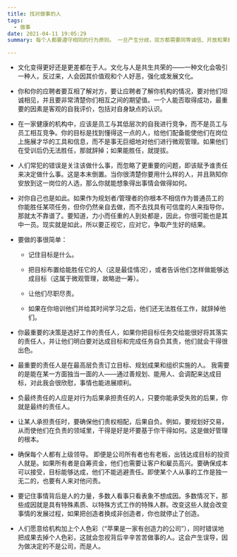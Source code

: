 ```yaml
---
title: 找对做事的人
tags:
  - 做事
date: 2021-04-11 19:05:29
summary: 每个人都要遵守相同的行为原则。 一旦产生分歧，双方都需要同等诚信、开放和果断，并都能为对方着想。当然，此类责备应当冷静、明确地进行，而不能太情绪化地表达，以发挥最大功用。

---
```



- 文化变得更好还是更差都在于人。文化与人是共生共荣的——一种文化会吸引一种人，反过来，人会因其价值观和个人好恶，强化或发展文化。

- 你和你的应聘者要互相了解对方，要让应聘者了解你机构的情况，要对他们坦诚相见，并且要非常清楚你们相互之间的期望值。一个人能否取得成功，最重要的因素是客观的自我评价，包括对自身缺点的认识。

- 在一家健康的机构中，应该是员工与其低层次的自我进行竞争，而不是员工与员工相互竞争。你的目标是找到懂得这一点的人，给他们配备能使他们在岗位上施展才华的工具和信息，而不是事无巨细地对他们进行微观管理。如果他们在受训后仍无法胜任，那就辞掉；如果能胜任，就提拔。

- 人们常犯的错误是关注该做什么事，而忽略了更重要的问题，即该赋予谁责任来决定做什么事。这是本末倒置。当你很清楚你要用什么样的人，并且熟知你安放到这一岗位的人选，那么你就能想象得出事情会做得如何。

- 对你自己也是如此。如果作为规划者/管理者的你根本不相信作为普通员工的你能胜任某项任务，但你仍然亲自去做，而不去找具有可信度的人来指导你，那就太不靠谱了。要知道，力小而任重的人到处都是，因此，你很可能也是其中一员。现实就是如此，所以要正视它，应对它，争取产生好的结果。

- 要做的事很简单：

  - 记住目标是什么。

  - 把目标布置给能胜任它的人（这是最佳情况），或者告诉他们怎样做能够达成目标（这属于微观管理，故略逊一筹）。

  - 让他们尽职尽责。

  - 如果在你培训他们并给其时间学习之后，他们还无法胜任工作，就辞掉他们。

- 你最重要的决策是选好工作的责任人，如果你把目标任务交给能很好将其落实的责任人，并让他们明白要对达成目标和完成任务自负其责，他们就会干得很出色。

- 最重要的责任人是在最高层负责订立目标、规划成果和组织实施的人。 我需要的是能在某一方面独当一面的人——通过善规划、能用人、会调配来达成目标，对此我会很欣慰，事情也能进展顺利。

- 负最终责任的人应是对行为后果承担责任的人，只要你能承受失败的后果，你就是最终的责任人。

- 让某人承担责任时，要确保他们责权相配，后果自负。例如，要规划好交易，从而使他们在负责的领域里，干得是好是坏要基于你干得如何。这是做好管理的根本。

- 确保每个人都有上级领导。 即便是公司所有者也有老板，出钱达成目标的投资人就是。如果所有者是自筹资金，他们也需要让客户和雇员高兴。要确保成本可以接受，目标能够达成，他们不能逃避责任。即使某个人从事的工作是独一无二的，也要有人来对他问责。

- 要记住事情背后是人的力量，多数人看事只看表象不想成因。多数情况下，那些成因就是具有特殊素质、以特殊方式工作的特殊人群。改变这些人就会改变事情的发展过程，如果把创造者换成非创造者，你也就停止了创造。

- 人们愿意给机构加上个人色彩（“苹果是一家有创造力的公司”），同时错误地把成果去掉个人色彩，这就会忽视背后辛辛苦苦做事的人。这会产生误导，因为做决定的不是公司，而是人。